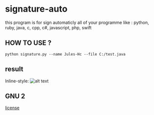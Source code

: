 # signature-auto
this program is for sign automaticly all of your programme like : python, ruby, java, c, cpp, c#, javascript, php, swift

## HOW TO USE ?

```
python signature.py --name Jules-Hc --file C:/test.java
```
result
----

Inline-style: 
![alt text](https://github.com/code404nul/signature-auto/test.png "screenshot")

GNU 2
----
[license](https://www.gnu.org/licenses/old-licenses/gpl-2.0.en.html "License GNU 2")
